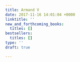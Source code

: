 ```yaml
---
title: Armand V
date: 2017-11-16 14:01:04 +0000
linktitle: ''
new_and_forthcoming_books:
  titles: []
bestsellers:
  titles: []
type: ''
draft: true

---
```

